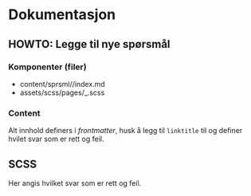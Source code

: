 # Dokumentasjon

## HOWTO: Legge til nye spørsmål

### Komponenter (filer)

- content/sprsml/<spmnavn>/index.md
- assets/scss/pages/_<spmnavn>.scss

### Content

Alt innhold definers i *frontmatter*, husk å legg til `linktitle` til <spmnavn> og definer hvilet svar som er rett og feil.

## SCSS

Her angis hvilket svar som er rett og feil.